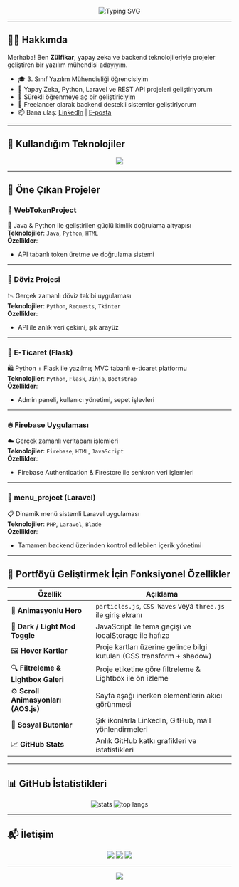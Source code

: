 <!-- PROFİL KAPAĞI -->
<p align="center">
  <img src="https://readme-typing-svg.herokuapp.com?font=Fira+Code&size=25&pause=1000&color=FF0000&center=true&vCenter=true&width=900&lines=Merhaba%2C+ben+Z%C3%BClfikar+G%C3%9CLT%C3%9CRK!;Yapay+Zeka+%26+Backend+Geliştiricisiyim;Laravel+%7C+Python+%7C+MySQL+%7C+AI+Projeleri" alt="Typing SVG" />
</p>

---

## 🙋‍♂️ Hakkımda

Merhaba! Ben **Zülfikar**, yapay zeka ve backend teknolojileriyle projeler geliştiren bir yazılım mühendisi adayıyım.

- 🎓 3. Sınıf Yazılım Mühendisliği öğrencisiyim  
- 🔭 Yapay Zeka, Python, Laravel ve REST API projeleri geliştiriyorum  
- 🧠 Sürekli öğrenmeye aç bir geliştiriciyim  
- 💼 Freelancer olarak backend destekli sistemler geliştiriyorum  
- 📫 Bana ulaş: [LinkedIn](https://www.linkedin.com/in/h%C3%BCseyin-g%C3%BClme/) | [E‑posta](mailto:huseyin.glm.22@gmail.com)

---

## 🚀 Kullandığım Teknolojiler

<p align="center">
  <img src="https://skillicons.dev/icons?i=php,laravel,python,mysql,js,html,css,git,github,docker,linux,vscode&perline=6" />
</p>

---

## 🌟 Öne Çıkan Projeler

### 🔐 WebTokenProject
🧾 Java & Python ile geliştirilen güçlü kimlik doğrulama altyapısı  
**Teknolojiler**: `Java`, `Python`, `HTML`  
**Özellikler**:
- API tabanlı token üretme ve doğrulama sistemi

---

### 💱 Döviz Projesi
📉 Gerçek zamanlı döviz takibi uygulaması  
**Teknolojiler**: `Python`, `Requests`, `Tkinter`  
**Özellikler**:
- API ile anlık veri çekimi, şık arayüz

---

### 🛒 E‑Ticaret (Flask)
🛍️ Python + Flask ile yazılmış MVC tabanlı e-ticaret platformu  
**Teknolojiler**: `Python`, `Flask`, `Jinja`, `Bootstrap`  
**Özellikler**:
- Admin paneli, kullanıcı yönetimi, sepet işlevleri

---

### 🔥 Firebase Uygulaması
☁️ Gerçek zamanlı veritabanı işlemleri  
**Teknolojiler**: `Firebase`, `HTML`, `JavaScript`  
**Özellikler**:
- Firebase Authentication & Firestore ile senkron veri işlemleri

---

### 📂 menu_project (Laravel)
📋 Dinamik menü sistemli Laravel uygulaması  
**Teknolojiler**: `PHP`, `Laravel`, `Blade`  
**Özellikler**:
- Tamamen backend üzerinden kontrol edilebilen içerik yönetimi

---

## 🧩 Portföyü Geliştirmek İçin Fonksiyonel Özellikler

| Özellik | Açıklama |
|--------|----------|
| 🎨 **Animasyonlu Hero** | `particles.js`, `CSS Waves` veya `three.js` ile giriş ekranı |
| 🌙 **Dark / Light Mod Toggle** | JavaScript ile tema geçişi ve localStorage ile hafıza |
| 🖼️ **Hover Kartlar** | Proje kartları üzerine gelince bilgi kutuları (CSS transform + shadow) |
| 🔍 **Filtreleme & Lightbox Galeri** | Proje etiketine göre filtreleme & Lightbox ile ön izleme |
| ⚙️ **Scroll Animasyonları (AOS.js)** | Sayfa aşağı inerken elementlerin akıcı görünmesi |
| 🔗 **Sosyal Butonlar** | Şık ikonlarla LinkedIn, GitHub, mail yönlendirmeleri |
| 📈 **GitHub Stats** | Anlık GitHub katkı grafikleri ve istatistikleri |

---

## 📊 GitHub İstatistikleri

<p align="center">
  <img src="https://github-readme-stats.vercel.app/api?username=huseyingulme&show_icons=true&theme=radical" alt="stats" />
  <img src="https://github-readme-stats.vercel.app/api/top-langs/?username=huseyingulme&layout=compact&theme=radical" alt="top langs" />
</p>

---

## 📬 İletişim

<p align="center">
  <a href="mailto:huseyin.glm.22@gmail.com"><img src="https://img.shields.io/badge/Mail-EA4335?style=for-the-badge&logo=gmail&logoColor=white"/></a>
  <a href="https://www.linkedin.com/in/h%C3%BCseyin-g%C3%BClme/"><img src="https://img.shields.io/badge/LinkedIn-0077B5?style=for-the-badge&logo=linkedin&logoColor=white"/></a>
  <a href="https://github.com/huseyingulme"><img src="https://img.shields.io/badge/GitHub-100000?style=for-the-badge&logo=github&logoColor=white"/></a>
</p>

---

<p align="center">
  <img src="https://capsule-render.vercel.app/api?type=waving&color=gradient&height=150&section=footer"/>
</p>
